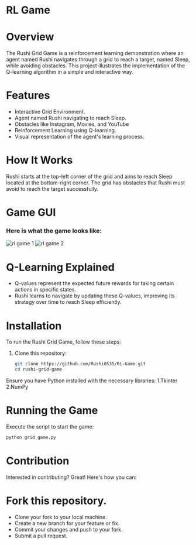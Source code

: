 # RL Game

# Overview
The Rushi Grid Game is a reinforcement learning demonstration where an agent named Rushi navigates through a grid to reach a target, named Sleep, while avoiding obstacles. This project illustrates the implementation of the Q-learning algorithm in a simple and interactive way.

# Features
- Interactive Grid Environment.
- Agent named Rushi navigating to reach Sleep.
- Obstacles like Instagram, Movies, and YouTube
- Reinforcement Learning using Q-learning.
- Visual representation of the agent's learning process.

# How It Works
Rushi starts at the top-left corner of the grid and aims to reach Sleep located at the bottom-right corner. The grid has obstacles that Rushi must avoid to reach the target successfully.

# Game GUI
### Here is what the game looks like:

![rl game 1](https://github.com/Rushi0535/RL-Game/assets/91430545/8372fe6d-a759-4442-9c56-f732d092568b)     ![rl game 2](https://github.com/Rushi0535/RL-Game/assets/91430545/d646485f-a44e-4855-bfbf-01f8fe355f10)

# Q-Learning Explained
- Q-values represent the expected future rewards for taking certain actions in specific states.
- Rushi learns to navigate by updating these Q-values, improving its strategy over time to reach Sleep efficiently.

# Installation
To run the Rushi Grid Game, follow these steps:

1. Clone this repository:
   ```bash
   git clone https://github.com/Rushi0535/RL-Game.git
   cd rushi-grid-game

Ensure you have Python installed with the necessary libraries:
1.Tkinter
2.NumPy

# Running the Game
Execute the script to start the game:
   ```bash
   python grid_game.py 
```
# Contribution
Interested in contributing? Great! Here's how you can:

# Fork this repository.
- Clone your fork to your local machine.
- Create a new branch for your feature or fix.
- Commit your changes and push to your fork.
- Submit a pull request.
